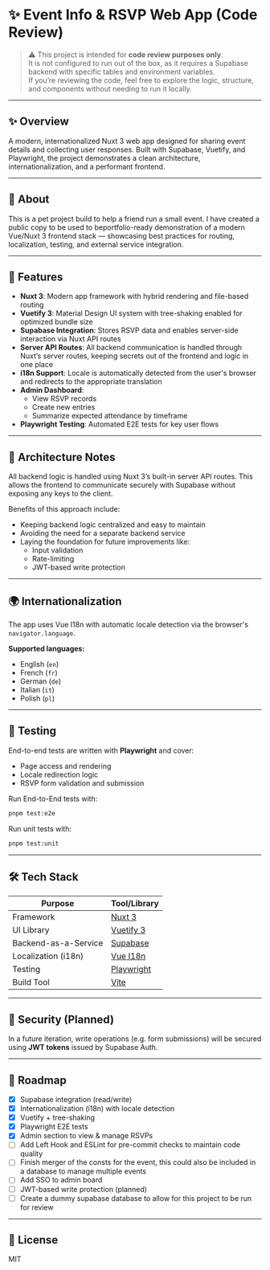 # ✨ Event Info & RSVP Web App (Code Review)

> ⚠️ This project is intended for **code review purposes only**.  
> It is not configured to run out of the box, as it requires a Supabase backend with specific tables and environment variables.  
> If you’re reviewing the code, feel free to explore the logic, structure, and components without needing to run it locally.

---

## ✨ Overview

A modern, internationalized Nuxt 3 web app designed for sharing event details and collecting user responses. Built with Supabase, Vuetify, and Playwright, the project demonstrates a clean architecture, internationalization, and a performant frontend.

---

## 🙌 About

This is a pet project build to help a friend run a small event. I have created a public copy to be used to beportfolio-ready demonstration of a modern Vue/Nuxt 3 frontend stack — showcasing best practices for routing, localization, testing, and external service integration.

---

## 🚀 Features

- **Nuxt 3**: Modern app framework with hybrid rendering and file-based routing
- **Vuetify 3**: Material Design UI system with tree-shaking enabled for optimized bundle size
- **Supabase Integration**: Stores RSVP data and enables server-side interaction via Nuxt API routes
- **Server API Routes**: All backend communication is handled through Nuxt’s server routes, keeping secrets out of the frontend and logic in one place
- **i18n Support**: Locale is automatically detected from the user's browser and redirects to the appropriate translation
- **Admin Dashboard**:
  - View RSVP records
  - Create new entries
  - Summarize expected attendance by timeframe
- **Playwright Testing**: Automated E2E tests for key user flows

---

## 🧩 Architecture Notes

All backend logic is handled using Nuxt 3’s built-in server API routes. This allows the frontend to communicate securely with Supabase without exposing any keys to the client.

Benefits of this approach include:

- Keeping backend logic centralized and easy to maintain
- Avoiding the need for a separate backend service
- Laying the foundation for future improvements like:
  - Input validation
  - Rate-limiting
  - JWT-based write protection

---

## 🌍 Internationalization

The app uses Vue I18n with automatic locale detection via the browser's `navigator.language`.

**Supported languages:**

- English (`en`)
- French (`fr`)
- German (`de`)
- Italian (`it`)
- Polish (`pl`)

---

## 🧪 Testing

End-to-end tests are written with **Playwright** and cover:

- Page access and rendering
- Locale redirection logic
- RSVP form validation and submission

Run End-to-End tests with:

```bash
pnpm test:e2e
```

Run unit tests with:

```bash
pnpm test:unit
```

---

## 🛠 Tech Stack

| Purpose              | Tool/Library                              |
| -------------------- | ----------------------------------------- |
| Framework            | [Nuxt 3](https://nuxt.com)                |
| UI Library           | [Vuetify 3](https://vuetifyjs.com)        |
| Backend-as-a-Service | [Supabase](https://supabase.com)          |
| Localization (i18n)  | [Vue I18n](https://vue-i18n.intlify.dev/) |
| Testing              | [Playwright](https://playwright.dev/)     |
| Build Tool           | [Vite](https://vitejs.dev/)               |

---

## 🔐 Security (Planned)

In a future iteration, write operations (e.g. form submissions) will be secured using **JWT tokens** issued by Supabase Auth.

---

## 📌 Roadmap

- [x] Supabase integration (read/write)
- [x] Internationalization (i18n) with locale detection
- [x] Vuetify + tree-shaking
- [x] Playwright E2E tests
- [x] Admin section to view & manage RSVPs
- [ ] Add Left Hook and ESLint for pre-commit checks to maintain code quality
- [ ] Finish merger of the consts for the event, this could also be included in a database to manage multiple events
- [ ] Add SSO to admin board
- [ ] JWT-based write protection (planned)
- [ ] Create a dummy supabase database to allow for this project to be run for review

---

## 📄 License

MIT
